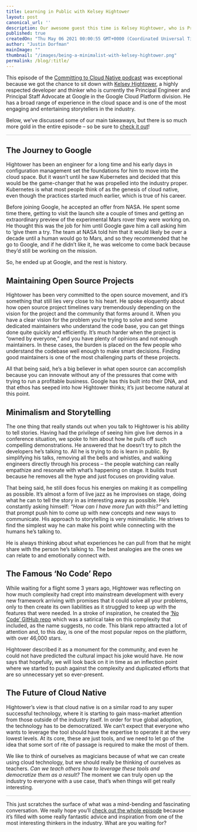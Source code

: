 ```yaml
---
title: Learning in Public with Kelsey Hightower
layout: post
canonical_url: ''
description: Our awesome guest this time is Kelsey Hightower, who is Principal Engineer and Principal Staff Advocate at Google in the Google Cloud Platform Division.  Kelsey shares with us how ended up in the Cloud Native space, joining Google, and his job offer at NASA.  We also learn about how Kelsey succeeds with his live demo’s, why he calls himself a Minimalist.
published: true
createdOn: "Thu May 06 2021 00:00:55 GMT+0000 (Coordinated Universal Time)"
author: "Justin Dorfman"
mainImage: ""
thumbnail: "/images/being-a-minimalist-with-kelsey-hightower.png"
permalink: /blog/:title/
---
```


This episode of the [Committing to Cloud Native podcast](https://podcast.curiefense.io/8) was exceptional because we got the chance to sit down with [Kelsey Hightower](https://podcast.curiefense.io/guests/kelsey-hightower), a highly respected developer and thinker who is currently the Principal Engineer and Principal Staff Advocate at Google in the Google Cloud Platform division.  He has a broad range of experience in the cloud space and is one of the most engaging and entertaining storytellers in the industry.  

Below, we’ve discussed some of our main takeaways, but there is so much more gold in the entire episode – so be sure to [check it out](https://podcast.curiefense.io/8)!

<hr style="height: 1px; background-color: #ccc; border: none;">

## The Journey to Google

Hightower has been an engineer for a long time and his early days in configuration management set the foundations for him to move into the cloud space.  But it wasn’t until he saw Kubernetes and decided that this would be the game-changer that he was propelled into the industry proper.  Kubernetes is what most people think of as the genesis of cloud native, even though the practices started much earlier, which is true of his career.

Before joining Google, he accepted an offer from NASA. He spent some time there, getting to visit the launch site a couple of times and getting an extraordinary preview of the experimental Mars rover they were working on.  He thought this was the job for him until Google gave him a call asking him to ‘give them a try.  The team at NASA told him that it would likely be over a decade until a human would go to Mars, and so they recommended that he go to Google, and if he didn’t like it, he was welcome to come back because they’d still be working on the mission.

So, he ended up at Google, and the rest is history.

## Maintaining Open Source Projects

Hightower has been very committed to the open source movement, and it’s something that still lies very close to his heart.  He spoke eloquently about how open source project timelines vary tremendously depending on the vision for the project and the community that forms around it.  When you have a clear vision for the problem you’re trying to solve and some dedicated maintainers who understand the code base, you can get things done quite quickly and efficiently.  It’s much harder when the project is “owned by everyone,” and you have plenty of opinions and not enough maintainers.  In these cases, the burden is placed on the few people who understand the codebase well enough to make smart decisions.  Finding good maintainers is one of the most challenging parts of these projects.

All that being said, he’s a big believer in what open source can accomplish because you can innovate without any of the pressures that come with trying to run a profitable business.  Google has this built into their DNA, and that ethos has seeped into how Hightower thinks; it’s just become natural at this point.

## Minimalism and Storytelling

The one thing that really stands out when you talk to Hightower is his ability to tell stories.  Having had the privilege of seeing him give live demos in a conference situation, we spoke to him about how he pulls off such compelling demonstrations.  He answered that he doesn’t try to pitch the developers he’s talking to.  All he is trying to do is learn in public.  By simplifying his talks, removing all the bells and whistles, and walking engineers directly through his process – the people watching can really empathize and resonate with what’s happening on stage.  It builds trust because he removes all the hype and just focuses on providing value.

That being said, he still does focus his energies on making it as compelling as possible.  It’s almost a form of live jazz as he improvises on stage, doing what he can to tell the story in as interesting away as possible.  He’s constantly asking himself: _“How can I have more fun with this?”_ and letting that prompt push him to come up with new concepts and new ways to communicate.  His approach to storytelling is very minimalistic.  He strives to find the simplest way he can make his point while connecting with the humans he’s talking to.

He is always thinking about what experiences he can pull from that he might share with the person he’s talking to.  The best analogies are the ones we can relate to and emotionally connect with.  

## The Famous ‘No Code’ Repo

While waiting for a flight some 3 years ago, Hightower was reflecting on how much complexity had crept into mainstream development with every new framework arriving with promises that it could solve all your problems, only to then create its own liabilities as it struggled to keep up with the features that were needed.  In a stroke of inspiration, he created the [‘No Code’ GitHub repo](https://github.com/kelseyhightower/nocode) which was a satirical take on this complexity that included, as the name suggests, no code.  This blank repo attracted a lot of attention and, to this day, is one of the most popular repos on the platform, with over 46,000 stars.

Hightower described it as a monument for the community, and even he could not have predicted the cultural impact his joke would have.  He now says that hopefully, we will look back on it in time as an inflection point where we started to push against the complexity and duplicated efforts that are so unnecessary yet so ever-present.

## The Future of Cloud Native

Hightower’s view is that cloud native is on a similar road to any super successful technology, where it is starting to gain mass-market attention from those outside of the industry itself.  In order for true global adoption, the technology has to be democratized.  We can’t expect that everyone who wants to leverage the tool should have the expertise to operate it at the very lowest levels.  At its core, these are just tools, and we need to let go of the idea that some sort of rite of passage is required to make the most of them.  

We like to think of ourselves as magicians because of what we can create using cloud technology, but we should really be thinking of ourselves as teachers.  _Can we teach others how to leverage these tools and democratize them as a result?_  The moment we can truly open up the industry to everyone with a use case, that’s when things will get really interesting.

<hr style="height: 1px; background-color: #ccc; border: none;">

This just scratches the surface of what was a mind-bending and fascinating conversation.  We really hope you’ll [check out the whole episode](https://podcast.curiefense.io/8) because it’s filled with some really fantastic advice and inspiration from one of the most interesting thinkers in the industry.  What are you waiting for? 

